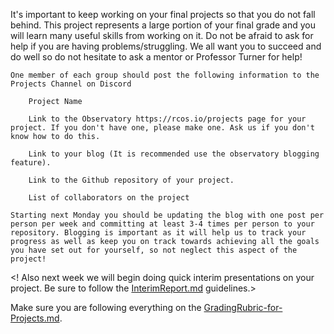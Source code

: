 It's important to keep working on your final projects so that you do not fall behind. This project represents a large portion of your final grade and you will learn many useful skills from working on it. Do not be afraid to ask for help if you are having problems/struggling. We all want you to succeed and do well so do not hesitate to ask a mentor or Professor Turner for help!

    One member of each group should post the following information to the Projects Channel on Discord

        Project Name

        Link to the Observatory https://rcos.io/projects page for your project. If you don't have one, please make one. Ask us if you don't know how to do this.

        Link to your blog (It is recommended use the observatory blogging feature).

        Link to the Github repository of your project.

        List of collaborators on the project

    Starting next Monday you should be updating the blog with one post per person per week and committing at least 3-4 times per person to your repository. Blogging is important as it will help us to track your progress as well as keep you on track towards achieving all the goals you have set out for yourself, so not neglect this aspect of the project!

<!    Also next week we will begin doing quick interim presentations on your project. Be sure to follow the [InterimReport.md](InterimReport.md) guidelines.>

Make sure you are following everything on the [GradingRubric-for-Projects.md](GradingRubric-for-Projects.md).

